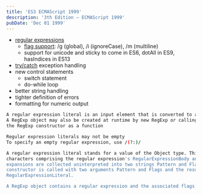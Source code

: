 ```yaml
---
title: 'ES3 ECMAScript 1999'
description: '3th Edition – ECMAScript 1999'
pubDate: 'Dec 01 1999'
---
```


- <a href="https://exploringjs.com/impatient-js/ch_regexps.html" target="_blank">regular expressions</a>
  - <a href="https://exploringjs.com/impatient-js/ch_regexps.html#reg-exp-flags" target="_blank">flag support</a>: /g (global), /i (ignoreCase), /m (multiline)
  - support for unicode and sticky to come in ES6, dotAll in ES9, hasIndices in ES13
- <a href="https://exploringjs.com/impatient-js/ch_exception-handling.html#the-try-statement" target="_blank">try/catch</a> exception handling
- new control statements
  - switch statement
  - do-while loop
- better string handling
- tighter definition of errors
- formatting for numeric output

```bash
A regular expression literal is an input element that is converted to a RegExp object 
A RegExp object may also be created at runtime by new RegExp or calling
the RegExp constructor as a function

Regular expression literals may not be empty
To specify an empty regular expression, use /(?:)/

A regular expression literal stands for a value of the Object type. This value is determined in two steps: first, the
characters comprising the regular expression's RegularExpressionBody and RegularExpressionFlags production
expansions are collected uninterpreted into two strings Pattern and Flags, respectively. Then the new RegExp
constructor is called with two arguments Pattern and Flags and the result becomes the value of the
RegularExpressionLiteral.

A RegExp object contains a regular expression and the associated flags.
```